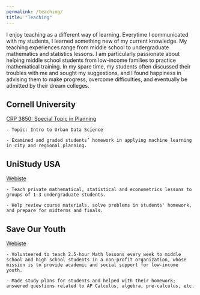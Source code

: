 ```yaml
---
permalink: /teaching/
title: "Teaching"
---
```


I enjoy teaching as a different way of learning. Everytime I communicated with my students, I learned something new of my current knowledge. My teaching experiences range from
middle school to undergraduate mathematics and statistics lessons. I am particularly passionate about helping middle school students from low-income families to practice mathematical training.
In my spare time, my students often
discussed their troubles with me and sought my suggestions, and I found happiness in advising them to make progress, overcome difficulties, and eventually be admitted by their dream colleges. 

## Cornell University
 [CRP 3850: Special Topic in Planning](https://classes.cornell.edu/browse/roster/SP21/class/CRP/3850) 
 
    - Topic: Intro to Urban Data Science 
    
    - Examined and graded students’ homework in applying machine learning in city and regional planning.
    
## UniStudy USA
 [Webiste](https://unistudyusa.com/) 
 
    - Teach private mathematical, statistical and econometrics lessons to groups of 1-3 undergraduate students. 
    
    - Help review course materials, solve problems in students' homework, and prepare for midterms and finals. 

## Save Our Youth
 [Webiste](http://save-our-youth.org/) 
 
    - Volunteered to teach 2.5-hour Math lessons every week to middle school and high school students in a non-profit organization, whose mission is to provide academic and social support for low-income youth. 
    
    - Made study plans for students and helped with their homework; answered questions related to AP Calculus, algebra, pre-calculus, etc. 



